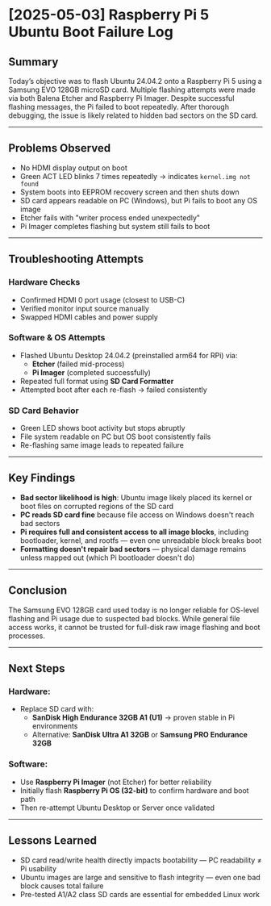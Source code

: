 # [2025-05-03] Raspberry Pi 5 Ubuntu Boot Failure Log

## Summary
Today’s objective was to flash Ubuntu 24.04.2 onto a Raspberry Pi 5 using a Samsung EVO 128GB microSD card. Multiple flashing attempts were made via both Balena Etcher and Raspberry Pi Imager. Despite successful flashing messages, the Pi failed to boot repeatedly. After thorough debugging, the issue is likely related to hidden bad sectors on the SD card.

<!-- 오늘 목표: 라즈베리파이에 우분투 설치. 여러 번 깔았지만 부팅 실패. SD카드 불량섹터가 원인으로 의심됨 -->

---

## Problems Observed
- No HDMI display output on boot
- Green ACT LED blinks 7 times repeatedly → indicates `kernel.img not found`
- System boots into EEPROM recovery screen and then shuts down
- SD card appears readable on PC (Windows), but Pi fails to boot any OS image
- Etcher fails with "writer process ended unexpectedly"
- Pi Imager completes flashing but system still fails to boot

<!-- HDMI 출력 없음, 부팅 불가, Etcher 에러, Pi Imager는 완료되나 부팅은 실패 -->

---

## Troubleshooting Attempts

### Hardware Checks
- Confirmed HDMI 0 port usage (closest to USB-C)
- Verified monitor input source manually
- Swapped HDMI cables and power supply

<!-- 하드웨어 문제 아님을 확인 (HDMI, 모니터 설정, 케이블 등) -->

### Software & OS Attempts
- Flashed Ubuntu Desktop 24.04.2 (preinstalled arm64 for RPi) via:
  - **Etcher** (failed mid-process)
  - **Pi Imager** (completed successfully)
- Repeated full format using **SD Card Formatter**
- Attempted boot after each re-flash → failed consistently

<!-- 여러 번 포맷과 OS 재설치 시도. 결과는 계속 실패 -->

### SD Card Behavior
- Green LED shows boot activity but stops abruptly
- File system readable on PC but OS boot consistently fails
- Re-flashing same image leads to repeated failure

<!-- PC에서는 정상처럼 보여도, 실제로 OS 부팅 중 멈추거나 실패 -->

---

## Key Findings

- **Bad sector likelihood is high**: Ubuntu image likely placed its kernel or boot files on corrupted regions of the SD card
- **PC reads SD card fine** because file access on Windows doesn't reach bad sectors
- **Pi requires full and consistent access to all image blocks**, including bootloader, kernel, and rootfs — even one unreadable block breaks boot
- **Formatting doesn't repair bad sectors** — physical damage remains unless mapped out (which Pi bootloader doesn't do)

<!-- 문제 핵심: SD카드에 불량 블록이 있고, PC에서는 몰라도 Pi에서는 부팅 중 반드시 문제 발생 -->

---

## Conclusion
The Samsung EVO 128GB card used today is no longer reliable for OS-level flashing and Pi usage due to suspected bad blocks. While general file access works, it cannot be trusted for full-disk raw image flashing and boot processes.

<!-- 이 SD카드는 OS용으로 더 이상 안전하지 않음 -->

---

## Next Steps

### Hardware:
- Replace SD card with:
  - **SanDisk High Endurance 32GB A1 (U1)** → proven stable in Pi environments
  - Alternative: **SanDisk Ultra A1 32GB** or **Samsung PRO Endurance 32GB**

<!-- 새 SD카드 구입 추천: 내구성 있고 Pi에서 검증된 모델 -->

### Software:
- Use **Raspberry Pi Imager** (not Etcher) for better reliability
- Initially flash **Raspberry Pi OS (32-bit)** to confirm hardware and boot path
- Then re-attempt Ubuntu Desktop or Server once validated

<!-- 라즈비안으로 먼저 테스트 후 우분투로 넘어가는 전략 -->

---

## Lessons Learned
- SD card read/write health directly impacts bootability — PC readability ≠ Pi usability
- Ubuntu images are large and sensitive to flash integrity — even one bad block causes total failure
- Pre-tested A1/A2 class SD cards are essential for embedded Linux work

<!-- SD카드는 겉보기 정상이 아니라, 부팅 시 검증되는 것이 중요. 좋은 등급의 카드가 필수 -->
